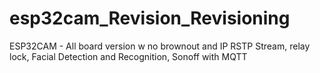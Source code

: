 # esp32cam_Revision_Revisioning
ESP32CAM - All board version w no brownout and IP RSTP Stream, relay lock, Facial Detection and Recognition, Sonoff with MQTT
